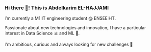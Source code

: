 ### Hi there 👋! This is Abdelkarim EL-HAJJAMI

I’m currently a M1 IT engineering student @ ENSEEIHT.

Passionate about new technologies and innovation, I have a particular interest in Data Science 📊 and ML 🤖.

I'm ambitious, curious and always looking for new challenges 🤗
